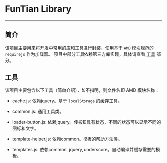# FunTian Library

---

## 简介

该项目主要用来将开发中常用的库和工具进行封装，使用基于 `AMD` 模块规范的 `requirejs` 作为加载器。
项目中部分工具依赖第三方库实现，具体请查看 [工具](#工具) 部分。


## 工具

该项目主要包含以下工具（简单介绍），如不指明，则文件名即 AMD 模块名称：

- cache.js: 依赖jquery。基于 `localStorage` 的缓存工具。

- common.js: 通用工具类。

- loader-button.js: 依赖jquery。使按钮具有状态，不同的状态可以显示不同的图标和文字。

- template-helper.js: 依赖common。模板的帮助方法类。

- templates.js: 依赖common, jquery, underscore。自动编译并缓存需要的模板。

